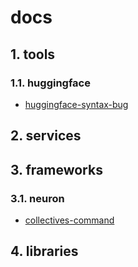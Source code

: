 # docs

## 1. tools

### 1.1. huggingface

- [huggingface-syntax-bug](./docs/1-tools/huggingface/huggingface-syntax-bug.md)

## 2. services

## 3. frameworks

### 3.1. neuron

- [collectives-command](./docs/3-frameworks/neuron/collectives-command.md)

## 4. libraries


